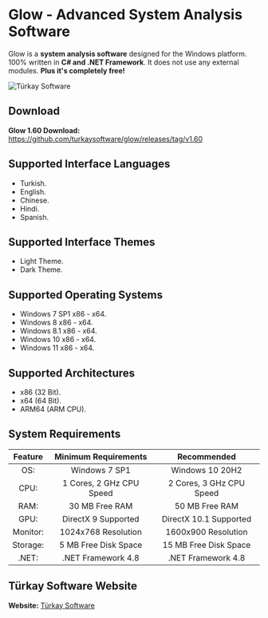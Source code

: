 # Glow - Advanced System Analysis Software
Glow is a **system analysis software** designed for the Windows platform.
100% written in **C# and .NET Framework**. It does not use any external modules. **Plus it's completely free!**

![Türkay Software](https://www.turkaysoftware.com/assets/images/glow_ui/glow_1.png)

## Download
**Glow 1.60 Download:** https://github.com/turkaysoftware/glow/releases/tag/v1.60

## Supported Interface Languages
- Turkish.
- English.
- Chinese.
- Hindi.
- Spanish.

## Supported Interface Themes
- Light Theme.
- Dark Theme.

## Supported Operating Systems
- Windows 7 SP1 x86 - x64.
- Windows 8 x86 - x64.
- Windows 8.1 x86 - x64.
- Windows 10 x86 - x64.
- Windows 11 x86 - x64.

## Supported Architectures
- x86 (32 Bit).
- x64 (64 Bit).
- ARM64 (ARM CPU).

## System Requirements
| Feature | Minimum Requirements | Recommended |
| :---: | :---: | :---: |
| OS: | Windows 7 SP1 | Windows 10 20H2 |
| CPU: | 1 Cores, 2 GHz CPU Speed | 2 Cores, 3 GHz CPU Speed |
| RAM: | 30 MB Free RAM | 50 MB Free RAM |
| GPU: | DirectX 9 Supported | DirectX 10.1 Supported |
| Monitor: | 1024x768 Resolution | 1600x900 Resolution |
| Storage: | 5 MB Free Disk Space | 15 MB Free Disk Space |
| .NET: | .NET Framework 4.8 | .NET Framework 4.8 |

## Türkay Software Website
**Website:**  [Türkay Software](https://www.turkaysoftware.com/)
